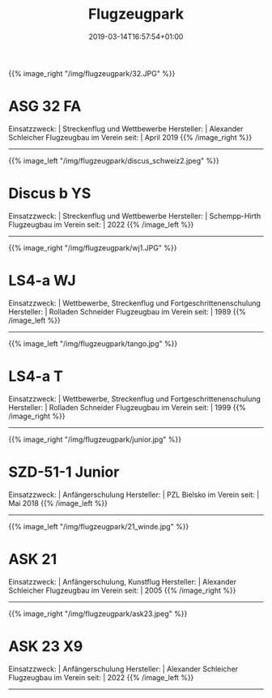 ﻿---
title: "Flugzeugpark"
date: 2019-03-14T16:57:54+01:00
background: "clouds7.jpg"
draft: false
---

{{% image_right "/img/flugzeugpark/32.JPG" %}}
# ASG 32 FA
Einsatzzweck: | Streckenflug und Wettbewerbe
Hersteller: | Alexander Schleicher Flugzeugbau
im Verein seit: | April 2019
{{% /image_right %}}

---

{{% image_left "/img/flugzeugpark/discus_schweiz2.jpeg" %}}
# Discus b YS
Einsatzzweck: | Streckenflug und Wettbewerbe
Hersteller: | Schempp-Hirth Flugzeugbau
im Verein seit: | 2022
{{% /image_left %}}

---

{{% image_right "/img/flugzeugpark/wj1.JPG" %}}
# LS4-a WJ
Einsatzzweck: | Wettbewerbe, Streckenflug und Fortgeschrittenenschulung
Hersteller: | Rolladen Schneider Flugzeugbau
im Verein seit: | 1989
{{% /image_left %}}

---

{{% image_left "/img/flugzeugpark/tango.jpg" %}}
# LS4-a T
Einsatzzweck: | Wettbewerbe, Streckenflug und Fortgeschrittenenschulung
Hersteller: | Rolladen Schneider Flugzeugbau
im Verein seit: | 1999
{{% /image_right %}}

---

{{% image_right "/img/flugzeugpark/junior.jpg" %}}
# SZD-51-1 Junior
Einsatzzweck: | Anfängerschulung
Hersteller: | PZL Bielsko
im Verein seit: | Mai 2018
{{% /image_left %}}

---

{{% image_left "/img/flugzeugpark/21_winde.jpg" %}}
# ASK 21
Einsatzzweck: | Anfängerschulung, Kunstflug
Hersteller: | Alexander Schleicher Flugzeugbau
im Verein seit: | 2005
{{% /image_right %}}

---

{{% image_right "/img/flugzeugpark/ask23.jpeg" %}}
# ASK 23 X9
Einsatzzweck: | Anfängerschulung
Hersteller: | Alexander Schleicher Flugzeugbau
im Verein seit: | 2022
{{% /image_left %}}

---
